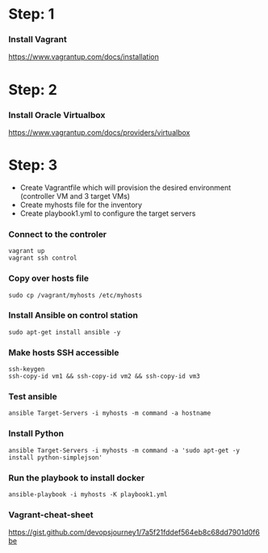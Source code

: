 # Step: 1 
### Install Vagrant
https://www.vagrantup.com/docs/installation

# Step: 2 
### Install Oracle Virtualbox
https://www.vagrantup.com/docs/providers/virtualbox

# Step: 3
- Create Vagrantfile which will provision the desired environment (controller VM and 3 target VMs)
- Create myhosts file for the inventory
- Create playbook1.yml to configure the target servers

### Connect to the controler 
```
vagrant up
vagrant ssh control
```

### Copy over hosts file
```
sudo cp /vagrant/myhosts /etc/myhosts
```

### Install Ansible on control station
```
sudo apt-get install ansible -y
```

### Make hosts SSH accessible
```
ssh-keygen
ssh-copy-id vm1 && ssh-copy-id vm2 && ssh-copy-id vm3
```

### Test ansible
```
ansible Target-Servers -i myhosts -m command -a hostname
```

### Install Python 
```
ansible Target-Servers -i myhosts -m command -a 'sudo apt-get -y install python-simplejson'
```
### Run the playbook to install docker
```
ansible-playbook -i myhosts -K playbook1.yml
```
### Vagrant-cheat-sheet
https://gist.github.com/devopsjourney1/7a5f21fddef564eb8c68dd7901d0f6be
